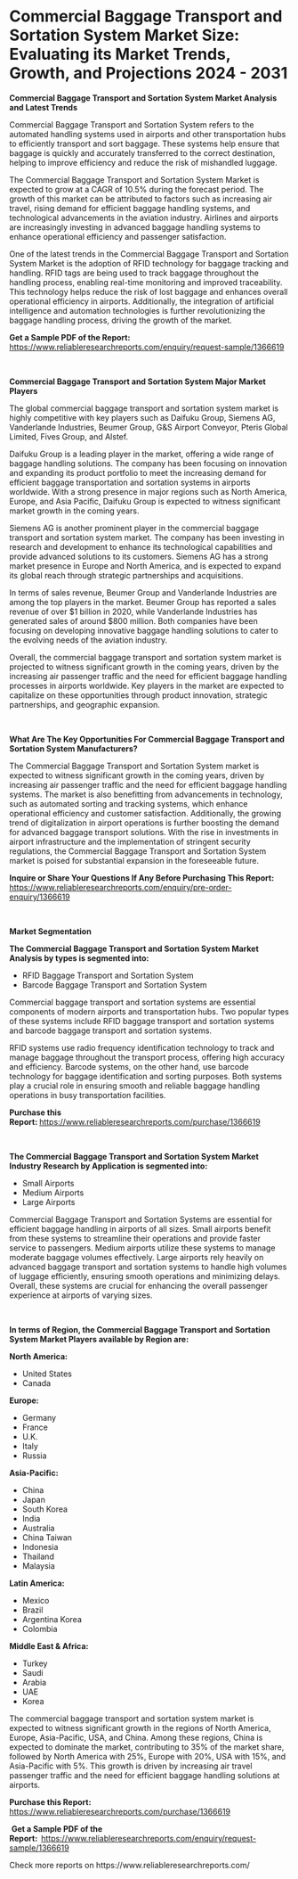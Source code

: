 <p><h1>Commercial Baggage Transport and Sortation System Market Size: Evaluating its Market Trends, Growth, and Projections 2024 - 2031</h1></p><p><strong>Commercial Baggage Transport and Sortation System Market Analysis and Latest Trends</strong></p>
<p><p>Commercial Baggage Transport and Sortation System refers to the automated handling systems used in airports and other transportation hubs to efficiently transport and sort baggage. These systems help ensure that baggage is quickly and accurately transferred to the correct destination, helping to improve efficiency and reduce the risk of mishandled luggage.</p><p>The Commercial Baggage Transport and Sortation System Market is expected to grow at a CAGR of 10.5% during the forecast period. The growth of this market can be attributed to factors such as increasing air travel, rising demand for efficient baggage handling systems, and technological advancements in the aviation industry. Airlines and airports are increasingly investing in advanced baggage handling systems to enhance operational efficiency and passenger satisfaction.</p><p>One of the latest trends in the Commercial Baggage Transport and Sortation System Market is the adoption of RFID technology for baggage tracking and handling. RFID tags are being used to track baggage throughout the handling process, enabling real-time monitoring and improved traceability. This technology helps reduce the risk of lost baggage and enhances overall operational efficiency in airports. Additionally, the integration of artificial intelligence and automation technologies is further revolutionizing the baggage handling process, driving the growth of the market.</p></p>
<p><strong>Get a Sample PDF of the Report:&nbsp;</strong> <a href="https://www.reliableresearchreports.com/enquiry/request-sample/1366619">https://www.reliableresearchreports.com/enquiry/request-sample/1366619</a></p>
<p>&nbsp;</p>
<p><strong>Commercial Baggage Transport and Sortation System Major Market Players</strong></p>
<p><p>The global commercial baggage transport and sortation system market is highly competitive with key players such as Daifuku Group, Siemens AG, Vanderlande Industries, Beumer Group, G&S Airport Conveyor, Pteris Global Limited, Fives Group, and Alstef.</p><p>Daifuku Group is a leading player in the market, offering a wide range of baggage handling solutions. The company has been focusing on innovation and expanding its product portfolio to meet the increasing demand for efficient baggage transportation and sortation systems in airports worldwide. With a strong presence in major regions such as North America, Europe, and Asia Pacific, Daifuku Group is expected to witness significant market growth in the coming years.</p><p>Siemens AG is another prominent player in the commercial baggage transport and sortation system market. The company has been investing in research and development to enhance its technological capabilities and provide advanced solutions to its customers. Siemens AG has a strong market presence in Europe and North America, and is expected to expand its global reach through strategic partnerships and acquisitions.</p><p>In terms of sales revenue, Beumer Group and Vanderlande Industries are among the top players in the market. Beumer Group has reported a sales revenue of over $1 billion in 2020, while Vanderlande Industries has generated sales of around $800 million. Both companies have been focusing on developing innovative baggage handling solutions to cater to the evolving needs of the aviation industry.</p><p>Overall, the commercial baggage transport and sortation system market is projected to witness significant growth in the coming years, driven by the increasing air passenger traffic and the need for efficient baggage handling processes in airports worldwide. Key players in the market are expected to capitalize on these opportunities through product innovation, strategic partnerships, and geographic expansion.</p></p>
<p>&nbsp;</p>
<p><strong>What Are The Key Opportunities For Commercial Baggage Transport and Sortation System Manufacturers?</strong></p>
<p><p>The Commercial Baggage Transport and Sortation System market is expected to witness significant growth in the coming years, driven by increasing air passenger traffic and the need for efficient baggage handling systems. The market is also benefitting from advancements in technology, such as automated sorting and tracking systems, which enhance operational efficiency and customer satisfaction. Additionally, the growing trend of digitalization in airport operations is further boosting the demand for advanced baggage transport solutions. With the rise in investments in airport infrastructure and the implementation of stringent security regulations, the Commercial Baggage Transport and Sortation System market is poised for substantial expansion in the foreseeable future.</p></p>
<p><strong>Inquire or Share Your Questions If Any Before Purchasing This Report:</strong> <a href="https://www.reliableresearchreports.com/enquiry/pre-order-enquiry/1366619">https://www.reliableresearchreports.com/enquiry/pre-order-enquiry/1366619</a></p>
<p>&nbsp;</p>
<p><strong>Market Segmentation</strong></p>
<p><strong>The Commercial Baggage Transport and Sortation System Market Analysis by types is segmented into:</strong></p>
<p><ul><li>RFID Baggage Transport and Sortation System</li><li>Barcode Baggage Transport and Sortation System</li></ul></p>
<p><p>Commercial baggage transport and sortation systems are essential components of modern airports and transportation hubs. Two popular types of these systems include RFID baggage transport and sortation systems and barcode baggage transport and sortation systems. </p><p>RFID systems use radio frequency identification technology to track and manage baggage throughout the transport process, offering high accuracy and efficiency. Barcode systems, on the other hand, use barcode technology for baggage identification and sorting purposes. Both systems play a crucial role in ensuring smooth and reliable baggage handling operations in busy transportation facilities.</p></p>
<p><strong>Purchase this Report:&nbsp;</strong><a href="https://www.reliableresearchreports.com/purchase/1366619">https://www.reliableresearchreports.com/purchase/1366619</a></p>
<p>&nbsp;</p>
<p><strong>The Commercial Baggage Transport and Sortation System Market Industry Research by Application is segmented into:</strong></p>
<p><ul><li>Small Airports</li><li>Medium Airports</li><li>Large Airports</li></ul></p>
<p><p>Commercial Baggage Transport and Sortation Systems are essential for efficient baggage handling in airports of all sizes. Small airports benefit from these systems to streamline their operations and provide faster service to passengers. Medium airports utilize these systems to manage moderate baggage volumes effectively. Large airports rely heavily on advanced baggage transport and sortation systems to handle high volumes of luggage efficiently, ensuring smooth operations and minimizing delays. Overall, these systems are crucial for enhancing the overall passenger experience at airports of varying sizes.</p></p>
<p>&nbsp;</p>
<p><strong>In terms of Region, the Commercial Baggage Transport and Sortation System Market Players available by Region are:</strong></p>
<p>
    <p> <strong> North America: </strong>
        <ul>
            <li>United States</li>
            <li>Canada</li>
        </ul>
        </p> 
    <p> <strong> Europe: </strong>
        <ul>
            <li>Germany</li>
            <li>France</li>
            <li>U.K.</li>
            <li>Italy</li>
            <li>Russia</li>
        </ul>
        </p> 
    <p> <strong> Asia-Pacific: </strong>
        <ul>
            <li>China</li>
            <li>Japan</li>
            <li>South Korea</li>
            <li>India</li>
            <li>Australia</li>
            <li>China Taiwan</li>
            <li>Indonesia</li>
            <li>Thailand</li>
            <li>Malaysia</li>
        </ul>
        </p> 
    <p> <strong> Latin America: </strong>
        <ul>
            <li>Mexico</li>
            <li>Brazil</li>
            <li>Argentina Korea</li>
            <li>Colombia</li>
        </ul>
        </p> 
    <p> <strong> Middle East & Africa: </strong>
        <ul>
            <li>Turkey</li>
            <li>Saudi</li>
            <li>Arabia</li>
            <li>UAE</li>
            <li>Korea</li>
        </ul>
    </p>
    </p>
<p><p>The commercial baggage transport and sortation system market is expected to witness significant growth in the regions of North America, Europe, Asia-Pacific, USA, and China. Among these regions, China is expected to dominate the market, contributing to 35% of the market share, followed by North America with 25%, Europe with 20%, USA with 15%, and Asia-Pacific with 5%. This growth is driven by increasing air travel passenger traffic and the need for efficient baggage handling solutions at airports.</p></p>
<p><strong>Purchase this Report: </strong><a href="https://www.reliableresearchreports.com/purchase/1366619">https://www.reliableresearchreports.com/purchase/1366619</a></p>
<p>&nbsp;<strong>Get a Sample PDF of the Report:&nbsp;&nbsp;</strong><a href="https://www.reliableresearchreports.com/enquiry/request-sample/1366619">https://www.reliableresearchreports.com/enquiry/request-sample/1366619</a></p>
<p><strong></strong></p>
<p>Check more reports on https://www.reliableresearchreports.com/</p>